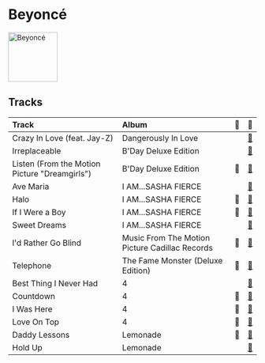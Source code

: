
# Beyoncé


<img src="https://i.scdn.co/image/ab6761610000e5eb676338904deb80cffb568216" alt="Beyoncé" width="100" />

## Tracks

| Track                                         | Album                                          | 💚   | 🔗                                                          |
|:----------------------------------------------|:-----------------------------------------------|:----|:-----------------------------------------------------------|
| Crazy In Love (feat. Jay-Z)                   | Dangerously In Love                            |     | [🔗](https://open.spotify.com/track/5IVuqXILoxVWvWEPm82Jxr) |
| Irreplaceable                                 | B'Day Deluxe Edition                           |     | [🔗](https://open.spotify.com/track/6RX5iL93VZ5fKmyvNXvF1r) |
| Listen (From the Motion Picture "Dreamgirls") | B'Day Deluxe Edition                           | 💚   | [🔗](https://open.spotify.com/track/4z7Ja0RNran3XpIvc1PIQz) |
| Ave Maria                                     | I AM...SASHA FIERCE                            |     | [🔗](https://open.spotify.com/track/1j9HwUMSkRUeVFRWlHcFsy) |
| Halo                                          | I AM...SASHA FIERCE                            | 💚   | [🔗](https://open.spotify.com/track/3ERa3mEeOnrh2Mc47qM6T1) |
| If I Were a Boy                               | I AM...SASHA FIERCE                            | 💚   | [🔗](https://open.spotify.com/track/26NX1wPt1TRCH536yocd6i) |
| Sweet Dreams                                  | I AM...SASHA FIERCE                            |     | [🔗](https://open.spotify.com/track/1FKxKGONukVFXWVJxAKmlz) |
| I'd Rather Go Blind                           | Music From The Motion Picture Cadillac Records | 💚   | [🔗](https://open.spotify.com/track/45eZSR0jA15KPI2HXVSifw) |
| Telephone                                     | The Fame Monster (Deluxe Edition)              | 💚   | [🔗](https://open.spotify.com/track/4TCL0qqKyqsMZml0G3M9IM) |
| Best Thing I Never Had                        | 4                                              |     | [🔗](https://open.spotify.com/track/3lBRNqXjPp2j3JMTCXDTNO) |
| Countdown                                     | 4                                              | 💚   | [🔗](https://open.spotify.com/track/3axkNosdVQLZiq1HakuGhc) |
| I Was Here                                    | 4                                              | 💚   | [🔗](https://open.spotify.com/track/64Tp4KN5U5rtqrasP5a7FH) |
| Love On Top                                   | 4                                              | 💚   | [🔗](https://open.spotify.com/track/1z6WtY7X4HQJvzxC4UgkSf) |
| Daddy Lessons                                 | Lemonade                                       | 💚   | [🔗](https://open.spotify.com/track/71OvX5NNLrmz7rpq1ANTQn) |
| Hold Up                                       | Lemonade                                       |     | [🔗](https://open.spotify.com/track/0rzNMzZsubFcXSEh7dnem7) |